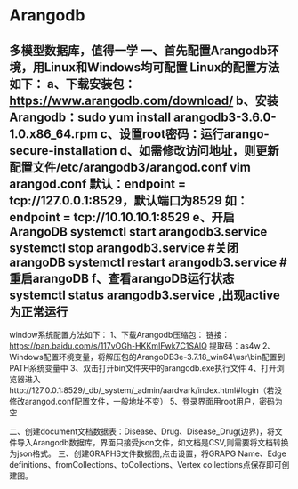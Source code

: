 # Arangodb
多模型数据库，值得一学
一、首先配置Arangodb环境，用Linux和Windows均可配置
Linux的配置方法如下：
a、下载安装包：https://www.arangodb.com/download/
b、安装Arangodb：sudo yum install arangodb3-3.6.0-1.0.x86_64.rpm
c、设置root密码：运行arango-secure-installation
d、如需修改访问地址，则更新配置文件/etc/arangodb3/arangod.conf
	vim arangod.conf
	默认：endpoint = tcp://127.0.0.1:8529，默认端口为8529
	如：endpoint = tcp://10.10.10.1:8529
e、开启ArangoDB
	systemctl start arangodb3.service
	systemctl stop arangodb3.service       #关闭arangoDB
	systemctl restart arangodb3.service    #重启arangoDB
f、查看arangoDB运行状态
	systemctl status arangodb3.service ,出现active为正常运行
-----------------------------------------------------------------------------
window系统配置方法如下：
1、下载Arangodb压缩包：
链接：https://pan.baidu.com/s/117vOGh-HKKmIFwk7C1SAlQ 
提取码：as4w
2、Windows配置环境变量，将解压包的ArangoDB3e-3.7.18_win64\usr\bin配置到PATH系统变量中
3、双击打开bin文件夹中的arangodb.exe执行文件
4、打开浏览器进入http://127.0.0.1:8529/_db/_system/_admin/aardvark/index.html#login（若没修改arangod.conf配置文件，一般地址不变）
5、登录界面用root用户，密码为空
	
二、创建document文档数据表：Disease、Drug、Disease_Drug(边界)，将文件导入Arangodb数据库，界面只接受json文件，如文档是CSV,则需要将文档转换为json格式。
三、创建GRAPHS文件数据图,点击设置，将GRAPG Name、Edge definitions、fromCollections、toCollections、Vertex collections点保存即可创建图。
